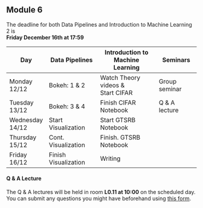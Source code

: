 
## Module 6

The deadline for both Data Pipelines and Introduction to Machine Learning 2 is<br>**Friday December 16th at 17:59**

| Day                | Data Pipelines               | Introduction to<br>Machine Learning | Seminars                    |
| ------------------ | ---------------------------- | ----------------------------------- | --------------------------- |
| Monday<br>12/12    | Bokeh: 1 & 2                 | Watch Theory videos &<br>Start CIFAR | Group seminar              |
| Tuesday<br>13/12   | Bokeh: 3 & 4                 | Finish CIFAR Notebook               | Q & A lecture               |
| Wednesday<br>14/12 | Start Visualization          | Start GTSRB Notebook                |                             |
| Thursday<br>15/12  | Cont. Visualization          | Finish. GTSRB Notebook              |                             |
| Friday<br>16/12    | Finish Visualization         | Writing                             |                             |



#### Q & A Lecture

The Q & A lectures will be held in room **L0.11 at 10:00** on the scheduled day. You can submit any questions you might have beforehand using [this form](https://forms.office.com/Pages/ResponsePage.aspx?id=zcrxoIxhA0S5RXb7PWh05ZTDc7biyulCvpu4U-tarWtUMlZYQUlYMFVMREdWRVVPWTNITlIxQlFUTC4u).

